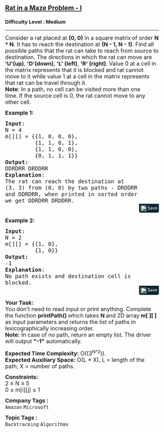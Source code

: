 <h2><a href="https://practice.geeksforgeeks.org/problems/rat-in-a-maze-problem/1">Rat in a Maze Problem - I</a></h2><h3>Difficulty Level : Medium</h3><hr><div class="problems_problem_content__Xm_eO"><p><span style="font-size:18px">Consider a rat placed at <strong>(0, 0)</strong> in a square matrix<strong> </strong>of order <strong>N * N</strong>. It has to reach the destination at <strong>(N - 1, N - 1)</strong>. Find all possible paths that the rat can take to reach from source to destination. The directions in which the rat can move are <strong>'U'(up)</strong>, <strong>'D'(down)</strong>, <strong>'L' (left)</strong>, <strong>'R' (right)</strong>. Value 0 at a cell in the matrix represents that it is blocked and rat cannot move to it while value 1 at a cell in the matrix represents that&nbsp;rat&nbsp;can be travel&nbsp;through it.<br>
<strong>Note</strong>: In a path, no cell can be visited more than one time.</span>&nbsp;<span style="font-size:18px">If the source cell is&nbsp;0, the rat cannot move to any other cell.</span></p>

<p><span style="font-size:18px"><strong>Example 1:</strong></span></p>

<pre style="margin-bottom: 0px;"><span style="font-size:18px"><strong>Input</strong>:
N = 4
m[][] = {{1, 0, 0, 0},
         {1, 1, 0, 1}, 
         {1, 1, 0, 0},
         {0, 1, 1, 1}}
<strong>Output:</strong>
DDRDRR DRDDRR</span>
<span style="font-size:18px"><strong>Explanation</strong>:
The rat can reach the destination at 
(3, 3) from (0, 0) by two paths - DRDDRR 
and DDRDRR, when printed in sorted order 
we get DDRDRR DRDDRR.</span></pre><div class="saveCodeBtnTag" style="text-align:right; margin-bottom:15px;"><span class="saveCodeBtnSpan saveCodeBtnTag" style="background:#0f2533; padding: 5px; border-radius: 0 0 5px 5px;  display: inline-block;" onmouseover="this.style=`background:#797979;;padding: 5px; border-radius: 0 0 5px 5px;  display: inline-block;`" ;="" onmouseout="this.style=`background:#0f2533; padding: 5px; border-radius: 0 0 5px 5px;  display: inline-block;`;"><a src="?&amp;url=https://practice.geeksforgeeks.org/problems/rat-in-a-maze-problem/1&amp;title=Rat%20in%20a%20Maze%20Problem%20-%20I%20%7C%20Practice%20%7C%20GeeksforGeeks&amp;hashtags=&amp;code=Input%3A%0AN%20%3D%204%0Am%5B%5D%5B%5D%20%3D%20%7B%7B1%2C%200%2C%200%2C%200%7D%2C%0A%20%20%20%20%20%20%20%20%20%7B1%2C%201%2C%200%2C%201%7D%2C%20%0A%20%20%20%20%20%20%20%20%20%7B1%2C%201%2C%200%2C%200%7D%2C%0A%20%20%20%20%20%20%20%20%20%7B0%2C%201%2C%201%2C%201%7D%7D%0AOutput%3A%0ADDRDRR%20DRDDRR%0AExplanation%3A%0AThe%20rat%20can%20reach%20the%20destination%20at%20%0A(3%2C%203)%20from%20(0%2C%200)%20by%20two%20paths%20-%20DRDDRR%20%0Aand%20DDRDRR%2C%20when%20printed%20in%20sorted%20order%20%0Awe%20get%20DDRDRR%20DRDDRR." class="saveCodeBtn saveCodeBtnTag" style="color: white; text-decoration: none; text-shadow: none; background-color: transparent;"><img src="chrome-extension://annlhfjgbkfmbbejkbdpgbmpbcjnehbb/images/saveicon.png" style="margin:0; display: inline-block; vertical-align: middle; height: 19px; width: 19px;background: #ffffff00; border: none;" class="saveCodeBtnTag"> Save</a><a></a></span></div>

<div><span style="font-size:18px"><strong>Example 2:</strong></span></div>

<pre style="margin-bottom: 0px;"><span style="font-size:18px"><strong>Input</strong>:
N = 2
m[][] = {{1, 0},
         {1, 0}}
<strong>Output:</strong>
-1</span>
<span style="font-size:18px"><strong>Explanation</strong>:
No path exists and destination cell is 
blocked.</span>
</pre><div class="saveCodeBtnTag" style="text-align:right; margin-bottom:15px;"><span class="saveCodeBtnSpan saveCodeBtnTag" style="background:#0f2533; padding: 5px; border-radius: 0 0 5px 5px;  display: inline-block;" onmouseover="this.style=`background:#797979;;padding: 5px; border-radius: 0 0 5px 5px;  display: inline-block;`" ;="" onmouseout="this.style=`background:#0f2533; padding: 5px; border-radius: 0 0 5px 5px;  display: inline-block;`;"><a src="?&amp;url=https://practice.geeksforgeeks.org/problems/rat-in-a-maze-problem/1&amp;title=Rat%20in%20a%20Maze%20Problem%20-%20I%20%7C%20Practice%20%7C%20GeeksforGeeks&amp;hashtags=&amp;code=Input%3A%0AN%20%3D%202%0Am%5B%5D%5B%5D%20%3D%20%7B%7B1%2C%200%7D%2C%0A%20%20%20%20%20%20%20%20%20%7B1%2C%200%7D%7D%0AOutput%3A%0A-1%0AExplanation%3A%0ANo%20path%20exists%20and%20destination%20cell%20is%20%0Ablocked.%0A" class="saveCodeBtn saveCodeBtnTag" style="color: white; text-decoration: none; text-shadow: none; background-color: transparent;"><img src="chrome-extension://annlhfjgbkfmbbejkbdpgbmpbcjnehbb/images/saveicon.png" style="margin:0; display: inline-block; vertical-align: middle; height: 19px; width: 19px;background: #ffffff00; border: none;" class="saveCodeBtnTag"> Save</a><a></a></span></div>

<p><span style="font-size:18px"><strong>Your Task:&nbsp;&nbsp;</strong><br>
You don't need to read input or print anything. Complete the function <strong>printPath()&nbsp;</strong>which takes <strong>N </strong>and 2D&nbsp;array<strong> m[ ][ ]</strong><strong> </strong>as input parameters and returns the list of&nbsp;paths in lexicographically increasing order.</span>&nbsp;<br>
<span style="font-size:18px"><strong>Note:</strong>&nbsp;In case of no path, return an empty list. The driver will output <strong>"-1"</strong> automatically.</span></p>

<p><span style="font-size:18px"><strong>Expected Time Complexity:</strong>&nbsp;O((3<sup>N</sup><sup>^2</sup>)).<br>
<strong>Expected Auxiliary Space:</strong>&nbsp;O(L * X), L = length of the path, X = number of paths.</span></p>

<p><span style="font-size:18px"><strong>Constraints:</strong><br>
2 ≤ N ≤ 5<br>
0 ≤ m[i][j] ≤ 1</span></p>
</div><p><span style=font-size:18px><strong>Company Tags : </strong><br><code>Amazon</code>&nbsp;<code>Microsoft</code>&nbsp;<br><p><span style=font-size:18px><strong>Topic Tags : </strong><br><code>Backtracking</code>&nbsp;<code>Algorithms</code>&nbsp;